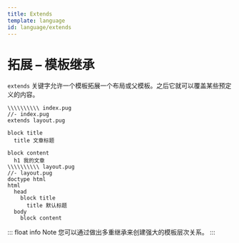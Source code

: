 ```yaml
---
title: Extends
template: language
id: language/extends
---
```


# 拓展 &ndash; 模板继承

`extends` 关键字允许一个模板拓展一个布局或父模板。之后它就可以覆盖某些预定义的内容。

```pug-preview (name='extends')
\\\\\\\\\\ index.pug
//- index.pug
extends layout.pug

block title
  title 文章标题

block content
  h1 我的文章
\\\\\\\\\\ layout.pug
//- layout.pug
doctype html
html
  head
    block title
      title 默认标题
  body
    block content
```

::: float info Note
您可以通过做出多重继承来创建强大的模板层次关系。
:::
